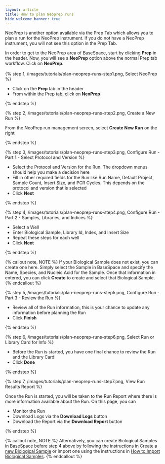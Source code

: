```yaml
---
layout: article
title: How to plan Neoprep runs
hide_welcome_banner: true
---
```


NeoPrep is another option available via the Prep Tab which allows you to plan a run for the NeoPrep instrument.  If you do not have a NeoPrep instrument, you will not see this option in the Prep Tab.

In order to get to the NeoPrep area of BaseSpace, start by clicking **Prep** in the header.  Now, you will see a **NeoPrep** option above the normal Prep tab workflow.  Click on **NeoPrep**.
<br />
<br />
{% step 1, /images/tutorials/plan-neoprep-runs-step1.png, Select NeoPrep %}

- Click on the **Prep** tab in the header
- From within the Prep tab, click on **NeoPrep**

{% endstep %}

{% step 2, /images/tutorials/plan-neoprep-runs-step2.png, Create a New Run %}

From the NeoPrep run management screen, select **Create New Run** on the right

{% endstep %}

{% step 3, /images/tutorials/plan-neoprep-runs-step3.png, Configure Run - Part 1 - Select Protocol and Version %}

- Select the Protocol and Version for the Run.  The dropdown menus should help you make a decision here
- Fill in other required fields for the Run like Run Name, Default Project, Sample Count, Insert Size, and PCR Cycles.  This depends on the protocol and version that is selected
- Click **Next**

{% endstep %}

{% step 4, /images/tutorials/plan-neoprep-runs-step4.png, Configure Run - Part 2 - Samples, Libraries, and Indices %}

- Select a Well
- Enter Biological Sample, Library Id, Index, and Insert Size
- Repeat these steps for each well
- Click **Next**

{% endstep %}

{% callout note, NOTE %}
If your Biological Sample does not exist, you can create one here.  Simply select the Sample in BaseSpace and specify the Name, Species, and Nucleic Acid for the Sample.  Once that information in entered, you can click **Create** to create and select that Biological Sample.
{% endcallout %}

{% step 5, /images/tutorials/plan-neoprep-runs-step5.png, Configure Run - Part 3 - Review the Run %}

- Review all of the Run information, this is your chance to update any information before planning the Run
- Click **Finish**

{% endstep %}

{% step 6, /images/tutorials/plan-neoprep-runs-step6.png, Select Run or Library Card for Info %}

- Before the Run is started, you have one final chance to review the Run and the Library Card
- Click **Done**

{% endstep %}

{% step 7, /images/tutorials/plan-neoprep-runs-step7.png, View Run Results Report %}

Once the Run is started, you will be taken to the Run Report where there is more information available about the Run.  On this page, you can
- Monitor the Run
- Download Logs via the **Download Logs** button
- Download the Report via the **Download Report** button

{% endstep %}

{% callout note, NOTE %}
Alternatively, you can create Biological Samples in BaseSpace before step 4 above by following the instructions in [Create a new Biological Sample](/articles/tutorials/create-new-biological-samples/) or import one using the instructions in [How to Import Biological Samples](/articles/tutorials/import-biological-samples/).
{% endcallout %}

